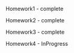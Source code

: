 Homework1 - complete 






Homework2 - complete  








Homework3 - complete 










Homework4 - InProgress
